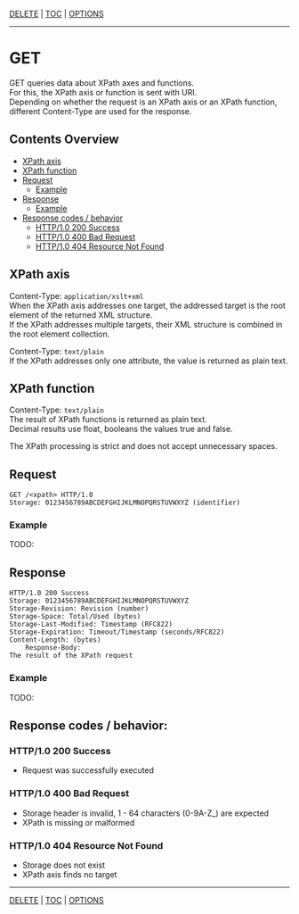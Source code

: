 [DELETE](api-delete.md) | [TOC](README.md) | [OPTIONS](api-options.md)
- - -

# GET

GET queries data about XPath axes and functions.  
For this, the XPath axis or function is sent with URI.  
Depending on whether the request is an XPath axis or an XPath function,
different Content-Type are used for the response.


## Contents Overview

* [XPath axis](#xpath-axis)
* [XPath function](#xpath-function)
* [Request](#request)
  * [Example](#example)
* [Response](#response)
  * [Example](#example-1)
* [Response codes / behavior](#response-codes--behavior)  
  * [HTTP/1.0 200 Success](#http10-202-success)
  * [HTTP/1.0 400 Bad Request](#http10-400-bad-request)
  * [HTTP/1.0 404 Resource Not Found](#http10-404-resource-not-found)


## XPath axis

Content-Type: `application/xslt+xml`  
When the XPath axis addresses one target, the addressed target is the root
element of the returned XML structure.  
If the XPath addresses multiple targets, their XML structure is combined in the
root element collection.

Content-Type: `text/plain`  
If the XPath addresses only one attribute, the value is returned as plain text.


## XPath function

Content-Type: `text/plain`  
The result of XPath functions is returned as plain text.  
Decimal results use float, booleans the values true and false.

The XPath processing is strict and does not accept unnecessary spaces.


## Request

```
GET /<xpath> HTTP/1.0
Storage: 0123456789ABCDEFGHIJKLMNOPQRSTUVWXYZ (identifier)
```

### Example

TODO:


## Response

```
HTTP/1.0 200 Success
Storage: 0123456789ABCDEFGHIJKLMNOPQRSTUVWXYZ
Storage-Revision: Revision (number)   
Storage-Space: Total/Used (bytes)
Storage-Last-Modified: Timestamp (RFC822)
Storage-Expiration: Timeout/Timestamp (seconds/RFC822)
Content-Length: (bytes)
    Response-Body:
The result of the XPath request
```

### Example

TODO:


## Response codes / behavior:

### HTTP/1.0 200 Success
- Request was successfully executed

### HTTP/1.0 400 Bad Request
- Storage header is invalid, 1 - 64 characters (0-9A-Z_) are expected
- XPath is missing or malformed

### HTTP/1.0 404 Resource Not Found
- Storage does not exist
- XPath axis finds no target



- - -

[DELETE](api-delete.md) | [TOC](README.md) | [OPTIONS](api-options.md)